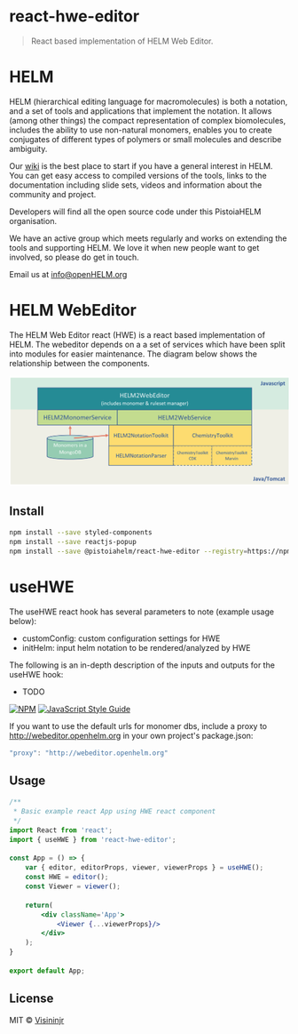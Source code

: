 # react-hwe-editor

> React based implementation of HELM Web Editor.

# HELM #
HELM (hierarchical editing language for macromolecules) is both a notation, and a set of tools and applications that implement the notation. It allows (among other things) the compact representation of complex biomolecules, includes the ability to use non-natural monomers, enables you to create conjugates of different types of polymers or small molecules and describe ambiguity. 

Our [wiki](https://pistoiaalliance.atlassian.net/wiki/spaces/PUB/pages/8716303/HELM+Resources) is the best place to start if you have a general interest in HELM. You can get easy access to compiled versions of the tools, links to the documentation including slide sets, videos and information about the community and project. 

Developers will find all the open source code under this PistoiaHELM organisation. 

We have an active group which meets regularly and works on extending the tools and supporting HELM. We love it when new people want to get involved, so please do get in touch. 

Email us at info@openHELM.org  

# HELM WebEditor #

The HELM Web Editor react (HWE) is a react based implementation of HELM. The webeditor depends on a a set of services which have been split into modules for easier maintenance. The diagram below shows the relationship between the components. 

![](https://github.com/ClairePA/pistoiahelm.github.com/blob/master/images/ArchitectureOverview.png?raw=true)

## Install

```bash
npm install --save styled-components
npm install --save reactjs-popup
npm install --save @pistoiahelm/react-hwe-editor --registry=https://npm.pkg.github.com
```

# useHWE #
The useHWE react hook has several parameters to note (example usage below): 
 *   customConfig: custom configuration settings for HWE  
 *   initHelm: input helm notation to be rendered/analyzed by HWE

The following is an in-depth description of the inputs and outputs for the useHWE hook:
 *    TODO
 

[![NPM](https://img.shields.io/npm/v/react-hwe-editor.svg)](https://www.npmjs.com/package/react-hwe-editor) [![JavaScript Style Guide](https://img.shields.io/badge/code_style-standard-brightgreen.svg)](https://standardjs.com)

If you want to use the default urls for monomer dbs, include a proxy to http://webeditor.openhelm.org in your own project's package.json: 

```js
"proxy": "http://webeditor.openhelm.org"
```

## Usage

```jsx
/**
 * Basic example react App using HWE react component
 */
import React from 'react';
import { useHWE } from 'react-hwe-editor';

const App = () => {
    var { editor, editorProps, viewer, viewerProps } = useHWE();
    const HWE = editor();
    const Viewer = viewer();

    return(
        <div className='App'>  
            <Viewer {...viewerProps}/>
        </div>
    );
}

export default App;
``` 


## License

MIT © [Visininjr](https://github.com/Visininjr)
